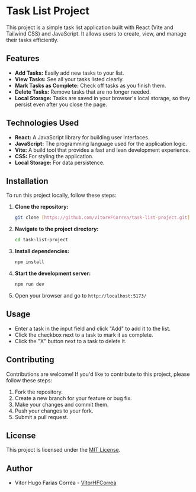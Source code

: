 # Task List Project

This project is a simple task list application built with React (Vite and Tailwind CSS) and JavaScript. It allows users to create, view, and manage their tasks efficiently.

## Features

- **Add Tasks:** Easily add new tasks to your list.
- **View Tasks:** See all your tasks listed clearly.
- **Mark Tasks as Complete:** Check off tasks as you finish them.
- **Delete Tasks:** Remove tasks that are no longer needed.
- **Local Storage:** Tasks are saved in your browser's local storage, so they persist even after you close the page.

## Technologies Used

- **React:** A JavaScript library for building user interfaces.
- **JavaScript:** The programming language used for the application logic.
- **Vite:** A build tool that provides a fast and lean development experience.
- **CSS:** For styling the application.
- **Local Storage:** For data persistence.

## Installation

To run this project locally, follow these steps:

1.  **Clone the repository:**
    ```bash
    git clone [https://github.com/VitorHFCorrea/task-list-project.git]
    ```
2.  **Navigate to the project directory:**
    ```bash
    cd task-list-project
    ```
3.  **Install dependencies:**
    ```bash
    npm install
    ```
4.  **Start the development server:**
    ```bash
    npm run dev
    ```
5.  Open your browser and go to `http://localhost:5173/`

## Usage

- Enter a task in the input field and click "Add" to add it to the list.
- Click the checkbox next to a task to mark it as complete.
- Click the "X" button next to a task to delete it.

## Contributing

Contributions are welcome! If you'd like to contribute to this project, please follow these steps:

1.  Fork the repository.
2.  Create a new branch for your feature or bug fix.
3.  Make your changes and commit them.
4.  Push your changes to your fork.
5.  Submit a pull request.

## License

This project is licensed under the [MIT License](LICENSE).

## Author

- Vitor Hugo Farias Correa - [VitorHFCorrea](https://github.com/VitorHFCorrea)
